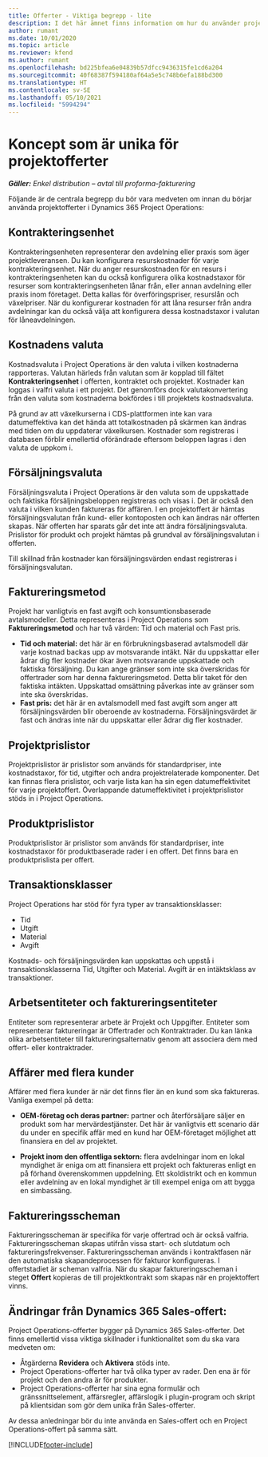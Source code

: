 ```yaml
---
title: Offerter - Viktiga begrepp - lite
description: I det här ämnet finns information om hur du använder projektofferter i Project Operations.
author: rumant
ms.date: 10/01/2020
ms.topic: article
ms.reviewer: kfend
ms.author: rumant
ms.openlocfilehash: bd225bfea6e04839b57dfcc9436315fe1cd6a204
ms.sourcegitcommit: 40f68387f594180af64a5e5c748b6efa188bd300
ms.translationtype: HT
ms.contentlocale: sv-SE
ms.lasthandoff: 05/10/2021
ms.locfileid: "5994294"
---
```

# <a name="concepts-unique-to-project-quotes"></a>Koncept som är unika för projektofferter

_**Gäller:** Enkel distribution – avtal till proforma-fakturering_


Följande är de centrala begrepp du bör vara medveten om innan du börjar använda projektofferter i Dynamics 365 Project Operations:

## <a name="contracting-unit"></a>Kontrakteringsenhet

Kontrakteringsenheten representerar den avdelning eller praxis som äger projektleveransen. Du kan konfigurera resurskostnader för varje kontrakteringsenhet. När du anger resurskostnaden för en resurs i kontrakteringsenheten kan du också konfigurera olika kostnadstaxor för resurser som kontrakteringsenheten lånar från, eller annan avdelning eller praxis inom företaget. Detta kallas för överföringspriser, resurslån och växelpriser. När du konfigurerar kostnaden för att låna resurser från andra avdelningar kan du också välja att konfigurera dessa kostnadstaxor i valutan för låneavdelningen.

## <a name="cost-currency"></a>Kostnadens valuta

Kostnadsvaluta i Project Operations är den valuta i vilken kostnaderna rapporteras. Valutan härleds från valutan som är kopplad till fältet **Kontrakteringsenhet** i offerten, kontraktet och projektet. Kostnader kan loggas i valfri valuta i ett projekt. Det genomförs dock valutakonvertering från den valuta som kostnaderna bokfördes i till projektets kostnadsvaluta.

På grund av att växelkurserna i CDS-plattformen inte kan vara datumeffektiva kan det hända att totalkostnaden på skärmen kan ändras med tiden om du uppdaterar växelkursen. Kostnader som registreras i databasen förblir emellertid oförändrade eftersom beloppen lagras i den valuta de uppkom i.

## <a name="sales-currency"></a>Försäljningsvaluta

Försäljningsvaluta i Project Operations är den valuta som de uppskattade och faktiska försäljningsbeloppen registreras och visas i. Det är också den valuta i vilken kunden faktureras för affären. I en projektoffert är hämtas försäljningsvalutan från kund- eller kontoposten och kan ändras när offerten skapas. När offerten har sparats går det inte att ändra försäljningsvaluta. Prislistor för produkt och projekt hämtas på grundval av försäljningsvalutan i offerten.

Till skillnad från kostnader kan försäljningsvärden endast registreras i försäljningsvalutan.

## <a name="billing-method"></a>Faktureringsmetod

Projekt har vanligtvis en fast avgift och konsumtionsbaserade avtalsmodeller. Detta representeras i Project Operations som **Faktureringsmetod** och har två värden: Tid och material och Fast pris.

- **Tid och material:** det här är en förbrukningsbaserad avtalsmodell där varje kostnad backas upp av motsvarande intäkt. När du uppskattar eller ådrar dig fler kostnader ökar även motsvarande uppskattade och faktiska försäljning. Du kan ange gränser som inte ska överskridas för offertrader som har denna faktureringsmetod. Detta blir taket för den faktiska intäkten. Uppskattad omsättning påverkas inte av gränser som inte ska överskridas.
- **Fast pris:** det här är en avtalsmodell med fast avgift som anger att försäljningsvärden blir oberoende av kostnaderna. Försäljningsvärdet är fast och ändras inte när du uppskattar eller ådrar dig fler kostnader.

## <a name="project-price-lists"></a>Projektprislistor

Projektprislistor är prislistor som används för standardpriser, inte kostnadstaxor, för tid, utgifter och andra projektrelaterade komponenter. Det kan finnas flera prislistor, och varje lista kan ha sin egen datumeffektivitet för varje projektoffert. Överlappande datumeffektivitet i projektprislistor stöds in i Project Operations.

## <a name="product-price-lists"></a>Produktprislistor

Produktprislistor är prislistor som används för standardpriser, inte kostnadstaxor för produktbaserade rader i en offert. Det finns bara en produktprislista per offert.

## <a name="transaction-classes"></a>Transaktionsklasser

Project Operations har stöd för fyra typer av transaktionsklasser:

- Tid
- Utgift
- Material
- Avgift

Kostnads- och försäljningsvärden kan uppskattas och uppstå i transaktionsklasserna Tid, Utgifter och Material. Avgift är en intäktsklass av transaktioner.

## <a name="work-entities-and-billing-entities"></a>Arbetsentiteter och faktureringsentiteter

Entiteter som representerar arbete är Projekt och Uppgifter. Entiteter som representerar faktureringar är Offertrader och Kontraktrader. Du kan länka olika arbetsentiteter till faktureringsalternativ genom att associera dem med offert- eller kontraktrader.

## <a name="multi-customer-deals"></a>Affärer med flera kunder

Affärer med flera kunder är när det finns fler än en kund som ska faktureras. Vanliga exempel på detta:

- **OEM-företag och deras partner:** partner och återförsäljare säljer en produkt som har mervärdestjänster. Det här är vanligtvis ett scenario där du under en specifik affär med en kund har OEM-företaget möjlighet att finansiera en del av projektet. 

- **Projekt inom den offentliga sektorn:** flera avdelningar inom en lokal myndighet är eniga om att finansiera ett projekt och faktureras enligt en på förhand överenskommen uppdelning. Ett skoldistrikt och en kommun eller avdelning av en lokal myndighet är till exempel eniga om att bygga en simbassäng.

## <a name="invoice-schedules"></a>Faktureringsscheman

Faktureringsscheman är specifika för varje offertrad och är också valfria. Faktureringsscheman skapas utifrån vissa start- och slutdatum och faktureringsfrekvenser. Faktureringsscheman används i kontraktfasen när den automatiska skapandeprocessen för fakturor konfigureras. I offertstadiet är scheman valfria. När du skapar faktureringsscheman i steget **Offert** kopieras de till projektkontrakt som skapas när en projektoffert vinns.

## <a name="changes-from-dynamics-365-sales-quote"></a>Ändringar från Dynamics 365 Sales-offert:

Project Operations-offerter bygger på Dynamics 365 Sales-offerter. Det finns emellertid vissa viktiga skillnader i funktionalitet som du ska vara medveten om:

- Åtgärderna **Revidera** och **Aktivera** stöds inte.
- Project Operations-offerter har två olika typer av rader. Den ena är för projekt och den andra är för produkter.
- Project Operations-offerter har sina egna formulär och gränssnittselement, affärsregler, affärslogik i plugin-program och skript på klientsidan som gör dem unika från Sales-offerter.

Av dessa anledningar bör du inte använda en Sales-offert och en Project Operations-offert på samma sätt.


[!INCLUDE[footer-include](../../includes/footer-banner.md)]

